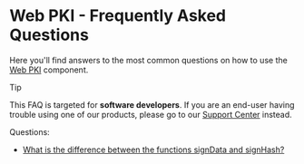 ﻿# Web PKI - Frequently Asked Questions

Here you'll find answers to the most common questions on how to use the [Web PKI](../index.md) component.

> [!TIP]
> This FAQ is targeted for **software developers**. If you are an end-user having trouble using
> one of our products, please go to our [Support Center](http://lacuna.help/) instead.

Questions:

* [What is the difference between the functions signData and signHash?](sign-data-vs-hash.md)
